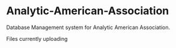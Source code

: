 # Analytic-American-Association
Database Management system for Analytic American Association.

Files currently uploading
